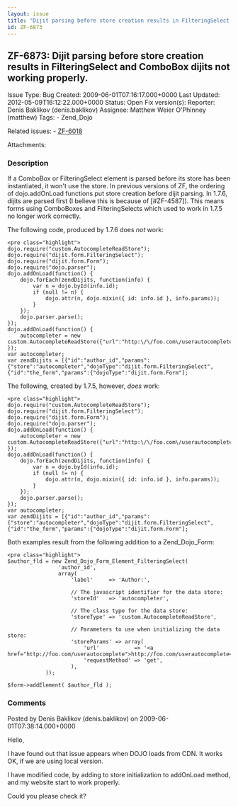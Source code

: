 ```yaml
---
layout: issue
title: "Dijit parsing before store creation results in FilteringSelect and ComboBox dijits not working properly."
id: ZF-6873
---
```


ZF-6873: Dijit parsing before store creation results in FilteringSelect and ComboBox dijits not working properly.
-----------------------------------------------------------------------------------------------------------------

 Issue Type: Bug Created: 2009-06-01T07:16:17.000+0000 Last Updated: 2012-05-09T16:12:22.000+0000 Status: Open Fix version(s): 
 Reporter:  Denis Baklikov (denis.baklikov)  Assignee:  Matthew Weier O'Phinney (matthew)  Tags: - Zend\_Dojo
 
 Related issues: - [ZF-6018](/issues/browse/ZF-6018)
 
 Attachments: 
### Description

If a ComboBox or FilteringSelect element is parsed before its store has been instantiated, it won't use the store. In previous versions of ZF, the ordering of dojo.addOnLoad functions put store creation before dijit parsing. In 1.7.6, dijits are parsed first (I believe this is because of [#ZF-4587]). This means forms using ComboBoxes and FilteringSelects which used to work in 1.7.5 no longer work correctly.

The following code, produced by 1.7.6 does _not_ work:

 
    <pre class="highlight">
    dojo.require("custom.AutocompleteReadStore");
    dojo.require("dijit.form.FilteringSelect");
    dojo.require("dijit.form.Form");
    dojo.require("dojo.parser");
    dojo.addOnLoad(function() {
        dojo.forEach(zendDijits, function(info) {
            var n = dojo.byId(info.id);
            if (null != n) {
                dojo.attr(n, dojo.mixin({ id: info.id }, info.params));
            }
        });
        dojo.parser.parse();
    });
    dojo.addOnLoad(function() {
        autocompleter = new custom.AutocompleteReadStore({"url":"http:\/\/foo.com\/userautocomplete","requestMethod":"get"});
    });
    var autocompleter;
    var zendDijits = [{"id":"author_id","params":{"store":"autocompleter","dojoType":"dijit.form.FilteringSelect",{"id":"the_form","params":{"dojoType":"dijit.form.Form"];


The following, created by 1.7.5, however, _does_ work:

 
    <pre class="highlight">
    dojo.require("custom.AutocompleteReadStore");
    dojo.require("dijit.form.FilteringSelect");
    dojo.require("dijit.form.Form");
    dojo.require("dojo.parser");
    dojo.addOnLoad(function() {
        autocompleter = new custom.AutocompleteReadStore({"url":"http:\/\/foo.com\/userautocomplete","requestMethod":"get"});
    });
    dojo.addOnLoad(function() {
        dojo.forEach(zendDijits, function(info) {
            var n = dojo.byId(info.id);
            if (null != n) {
                dojo.attr(n, dojo.mixin({ id: info.id }, info.params));
            }
        });
        dojo.parser.parse();
    });
    var autocompleter;
    var zendDijits = [{"id":"author_id","params":{"store":"autocompleter","dojoType":"dijit.form.FilteringSelect",{"id":"the_form","params":{"dojoType":"dijit.form.Form"];


Both examples result from the following addition to a Zend\_Dojo\_Form:

 
    <pre class="highlight">
    $author_fld = new Zend_Dojo_Form_Element_FilteringSelect( 
                    'author_id',
                    array(
                        'label'     => 'Author:',
                    
                        // The javascript identifier for the data store:
                        'storeId'   => 'autocompleter',
                    
                        // The class type for the data store:
                        'storeType' => 'custom.AutocompleteReadStore',
                    
                        // Parameters to use when initializing the data store:
                        'storeParams' => array(
                            'url'           => '<a href="http://foo.com/userautocomplete">http://foo.com/userautocomplete</a>',
                            'requestMethod' => 'get',
                        ),
                ));
                
    $form->addElement( $author_fld );


 

 

### Comments

Posted by Denis Baklikov (denis.baklikov) on 2009-06-01T07:38:14.000+0000

Hello,

I have found out that issue appears when DOJO loads from CDN. It works OK, if we are using local version.

I have modified code, by adding to store initialization to addOnLoad method, and my website start to work properly.

Could you please check it?

 

 